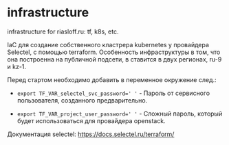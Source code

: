 # infrastructure
infrastructure for riasloff.ru: tf, k8s, etc.

IaC для создание собственного кластрера kubernetes у провайдера Selectel,
с помощью terraform. Особенность инфраструктуры в том, что она построенна 
на публичной подсети, в ставится в двух регионах, ru-9 и kz-1.


Перед стартом необходимо добавить в переменное окружение след.:

  * `export TF_VAR_selectel_svc_password=' '` - Пароль от сервисного пользователя, созданного предварительно.

  * `export TF_VAR_project_user_password=' '` - Сложный пароль, который будет использоваться для провайдера openstack.

Документация selectel: https://docs.selectel.ru/terraform/